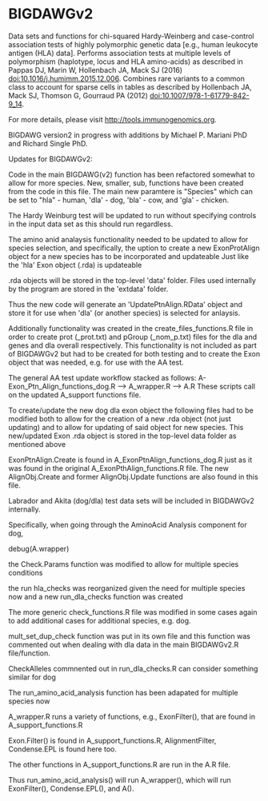 # BIGDAWGv2
Data sets and functions for chi-squared Hardy-Weinberg and case-control
    association tests of highly polymorphic genetic data [e.g., human leukocyte antigen
    (HLA) data]. Performs association tests at multiple levels of polymorphism
    (haplotype, locus and HLA amino-acids) as described in Pappas DJ, Marin W, Hollenbach
    JA, Mack SJ (2016) <doi:10.1016/j.humimm.2015.12.006>. Combines rare variants to a 
    common class to account for sparse cells in tables as described by Hollenbach JA, 
    Mack SJ, Thomson G, Gourraud PA (2012) <doi:10.1007/978-1-61779-842-9_14>.
    
For more details, please visit http://tools.immunogenomics.org.

BIGDAWG version2 in progress with additions by Michael P. Mariani PhD
and Richard Single PhD.

Updates for BIGDAWGv2:

Code in the main BIGDAWG(v2) function has been refactored somewhat to 
allow for more species. New, smaller, sub, functions have been created
from the code in this file. The main new paramtere is "Species" which
can be set to "hla" - human, 'dla' - dog, 'bla' - cow, and 'gla' - chicken.

The Hardy Weinburg test will be updated to run without specifying controls
in the input data set as this should run regardless.

The amino anid analaysis functionality needed to be updated to allow for
species selection, and specifically, the uption to create a new ExonProtAlign object for a new species has to be incorporated and updateable
Just like the 'hla' Exon object (.rda) is updateable

.rda objects will be stored in the top-level 'data' folder. Files used
internally by the program are stored in the 'extdata' folder. 

Thus the new code will generate an 'UpdatePtnAlign.RData' object and store it for use when 'dla' (or another species) is selected for anlaysis.

Additionally functionality was created in the create_files_functions.R file in order to create prot (_prot.txt) and pGroup
(_nom_p.txt) files for the dla and genes and dla overall respectively. This
functionality is not included as part of BIGDAWGv2 but had to be created for both testing and to create the Exon object that was needed, e.g. for use
with the AA test. 

The general AA test update workflow stacked as follows:
A-Exon_Ptn_Align_functions_dog.R --> A_wrapper.R --> A.R
These scripts call on the updated A_support functions file. 

To create/update the new dog dla exon object the following files had to be modified both to allow for the creation of a new .rda object (not just updating) and to allow for updating 
of said object for new species. This new/updated Exon .rda object is stored in the top-level data folder as mentioned above

ExonPtnAlign.Create is found in A_ExonPtnAlign_functions_dog.R
just as it was found in the original A_ExonPthAlign_functions.R
file. The new AlignObj.Create and former AlignObj.Update functions are also found in this file.

Labrador and Akita (dog/dla) test data sets will be included in BIGDAWGv2 internally. 

Specifically, when going through the AminoAcid Analysis component for dog,

debug(A.wrapper)

the Check.Params function was modified to allow for multiple
species conditions

the run hla_checks was reorganized given the need for multiple
species now and a new run_dla_checks function was created

The more generic check_functions.R file was modified in some 
cases again to add additional cases for additional species, e.g. dog.

mult_set_dup_check function was put in its own file
and this function was commented out when dealing with 
dla data in the main BIGDAWGv2.R file/function. 

CheckAlleles commnented out in run_dla_checks.R
can consider something similar for dog

The run_amino_acid_analysis function has been adapated for
multiple species now

A_wrapper.R runs a variety of functions, e.g., ExonFilter(),
that are found in A_support_functions.R

Exon.Filter() is found in A_support_functions.R,
AlignmentFilter, Condense.EPL is found here too.

The other functions in A_support_functions.R are run 
in the A.R file. 

Thus run_amino_acid_analysis() will run A_wrapper(), 
which will run ExonFilter(), Condense.EPL(), and A(). 
